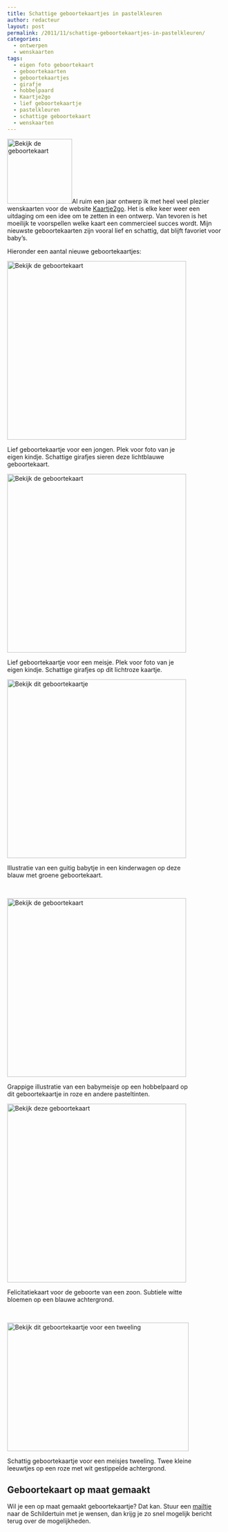 ```yaml
---
title: Schattige geboortekaartjes in pastelkleuren
author: redacteur
layout: post
permalink: /2011/11/schattige-geboortekaartjes-in-pastelkleuren/
categories:
  - ontwerpen
  - wenskaarten
tags:
  - eigen foto geboortekaart
  - geboortekaarten
  - geboortekaartjes
  - girafje
  - hobbelpaard
  - Kaartje2go
  - lief geboortekaartje
  - pastelkleuren
  - schattige geboortekaart
  - wenskaarten
---
```

<img class="alignleft size-thumbnail wp-image-2354" title="geboortekaart-girafje-roze" src="http://www.schildertuin.nl/wordpress/wp-content/uploads/2011/11/geboortekaart-girafje-roze-150x150.jpg" alt="Bekijk de geboortekaart" width="150" height="150" />Al ruim een jaar ontwerp ik met heel veel plezier wenskaarten voor de website <a title="Mijn kaartenwinkel bij Kaartje2go" href="http://www.kaartje2go.nl/kaartenwinkel/De+Schildertuin/profiel" target="_blank">Kaartje2go</a>. Het is elke keer weer een uitdaging om een idee om te zetten in een ontwerp. Van tevoren is het moeilijk te voorspellen welke kaart een commercieel succes wordt. Mijn nieuwste geboortekaarten zijn vooral lief en schattig, dat blijft favoriet voor baby&#8217;s.<!--more-->

Hieronder een aantal nieuwe geboortekaartjes:

<div id="attachment_2353" style="width: 424px" class="wp-caption aligncenter">
  <a href="http://www.kaartje2go.nl/geboortekaartjes/girafje-eigen-foto-jongen-1" target="_blank"><img class="size-full wp-image-2353 " title="geboortekaart-girafje-blauw" src="http://www.schildertuin.nl/wordpress/wp-content/uploads/2011/11/geboortekaart-girafje-blauw.jpg" alt="Bekijk de geboortekaart" width="414" height="414" /></a>
  
  <p class="wp-caption-text">
    Lief geboortekaartje voor een jongen. Plek voor foto van je eigen kindje. Schattige girafjes sieren deze lichtblauwe geboortekaart.
  </p>
</div>

<div id="attachment_2354" style="width: 424px" class="wp-caption aligncenter">
  <a href="http://www.kaartje2go.nl/geboortekaartjes/girafje-eigen-foto-meisje-1" target="_blank"><img class="size-full wp-image-2354" title="geboortekaart-girafje-roze" src="http://www.schildertuin.nl/wordpress/wp-content/uploads/2011/11/geboortekaart-girafje-roze.jpg" alt="Bekijk de geboortekaart" width="414" height="414" /></a>
  
  <p class="wp-caption-text">
    Lief geboortekaartje voor een meisje. Plek voor foto van je eigen kindje. Schattige girafjes op dit lichtroze kaartje.
  </p>
</div>

<div id="attachment_2356" style="width: 424px" class="wp-caption aligncenter">
  <a href="http://www.kaartje2go.nl/geboortekaartjes/baby-jongen-in-wagen" target="_blank"><img class="size-full wp-image-2356  " title="geboortekaart-jongen-in-wagen" src="http://www.schildertuin.nl/wordpress/wp-content/uploads/2011/11/geboortekaart-jongen-in-wagen.jpg" alt="Bekijk dit geboortekaartje" width="414" height="414" /></a>
  
  <p class="wp-caption-text">
    Illustratie van een guitig babytje in een kinderwagen op deze blauw met groene geboortekaart.
  </p>
</div>

&nbsp;

<div id="attachment_2355" style="width: 424px" class="wp-caption aligncenter">
  <a href="http://www.kaartje2go.nl/geboortekaartjes/baby-meisje-op-hobbelpaard" target="_blank"><img class="size-full wp-image-2355 " title="geboortekaart-meisje-op-hobbelpaard" src="http://www.schildertuin.nl/wordpress/wp-content/uploads/2011/11/geboortekaart-meisje-op-hobbelpaard.jpg" alt="Bekijk de geboortekaart" width="414" height="414" /></a>
  
  <p class="wp-caption-text">
    Grappige illustratie van een babymeisje op een hobbelpaard op dit geboortekaartje in roze en andere pasteltinten.
  </p>
</div>

<div id="attachment_2358" style="width: 424px" class="wp-caption aligncenter">
  <a href="http://www.kaartje2go.nl/felicitatiekaarten/witte-bloemen-op-blauw-voor-een-zoon" target="_blank"><img class="size-full wp-image-2358 " title="geboortekaartje-blauw-met-witte-bloemen" src="http://www.schildertuin.nl/wordpress/wp-content/uploads/2011/11/geboortekaartje-blauw-met-witte-bloemen.jpg" alt="Bekijk deze geboortekaart" width="414" height="414" /></a>
  
  <p class="wp-caption-text">
    Felicitatiekaart voor de geboorte van een zoon. Subtiele witte bloemen op een blauwe achtergrond.
  </p>
</div>

&nbsp;

<div id="attachment_2357" style="width: 430px" class="wp-caption aligncenter">
  <a href="http://www.kaartje2go.nl/geboortekaartjes/leeuwtje-meisjes-tweeling" target="_blank"><img class="size-full wp-image-2357 " title="geboortekaart-leeuwtje-tweeling" src="http://www.schildertuin.nl/wordpress/wp-content/uploads/2011/11/geboortekaart-leeuwtje-tweeling.jpg" alt="Bekijk dit geboortekaartje voor een tweeling" width="420" height="298" /></a>
  
  <p class="wp-caption-text">
    Schattig geboortekaartje voor een meisjes tweeling. Twee kleine leeuwtjes op een roze met wit gestippelde achtergrond.
  </p>
</div>

## Geboortekaart op maat gemaakt

Wil je een op maat gemaakt geboortekaartje? Dat kan. Stuur een <a title="Contact" href="http://www.schildertuin.nl/wordpress/contactgegevens/" target="_blank">mailtje</a> naar de Schildertuin met je wensen, dan krijg je zo snel mogelijk bericht terug over de mogelijkheden.